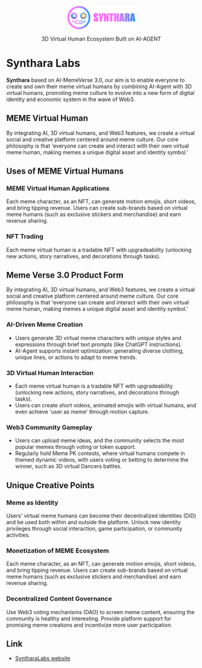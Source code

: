 <p align="center">
  <a href="https://syntharalabs.io">
    <img src="./assets/logo.png" alt="SyntharaLabs Logo" width="180">
  </a>
</p>

<p align="center">
  3D Virtual Human Ecosystem Built on AI-AGENT
</p>

# Synthara Labs

**Synthara** based on AI-MemeVerse 3.0, our aim is to enable everyone to create and own their meme virtual humans by combining AI-Agent with 3D virtual humans, promoting meme culture to evolve into a new form of digital identity and economic system in the wave of Web3.

## MEME Virtual Human

By integrating AI, 3D virtual humans, and Web3 features, we create a virtual social and creative platform centered around meme culture. Our core philosophy is that 'everyone can create and interact with their own virtual meme human, making memes a unique digital asset and identity symbol.'

## Uses of MEME Virtual Humans

### MEME Virtual Human Applications
Each meme character, as an NFT, can generate motion emojis, short videos, and bring tipping revenue. Users can create sub-brands based on virtual meme humans (such as exclusive stickers and merchandise) and earn revenue sharing.

### NFT Trading
Each meme virtual human is a tradable NFT with upgradeability (unlocking new actions, story narratives, and decorations through tasks).

## Meme Verse 3.0 Product Form
By integrating AI, 3D virtual humans, and Web3 features, we create a virtual social and creative platform centered around meme culture. Our core philosophy is that 'everyone can create and interact with their own virtual meme human, making memes a unique digital asset and identity symbol.'

### AI-Driven Meme Creation
- Users generate 3D virtual meme characters with unique styles and expressions through brief text prompts (like ChatGPT instructions).
- AI-Agent supports instant optimization: generating diverse clothing, unique lines, or actions to adapt to meme trends.

### 3D Virtual Human Interaction
- Each meme virtual human is a tradable NFT with upgradeability (unlocking new actions, story narratives, and decorations through tasks).
- Users can create short videos, animated emojis with virtual humans, and even achieve 'user as meme' through motion capture.

### Web3 Community Gameplay
- Users can upload meme ideas, and the community selects the most popular memes through voting or token support.
- Regularly hold Meme PK contests, where virtual humans compete in themed dynamic videos, with users voting or betting to determine the winner, such as 3D virtual Dancers battles.

## Unique Creative Points

### Meme as Identity
Users' virtual meme humans can become their decentralized identities (DiD) and be used both within and outside the platform. Unlock new identity privileges through social interaction, game participation, or community activities.

### Monetization of MEME Ecosystem
Each meme character, as an NFT, can generate motion emojis, short videos, and bring tipping revenue. Users can create sub-brands based on virtual meme humans (such as exclusive stickers and merchandise) and earn revenue sharing.

### Decentralized Content Governance
Use Web3 voting mechanisms (DAO) to screen meme content, ensuring the community is healthy and interesting. Provide platform support for promising meme creations and incentivize more user participation.

## Link

- [SyntharaLabs website](https://syntharalabs.io)